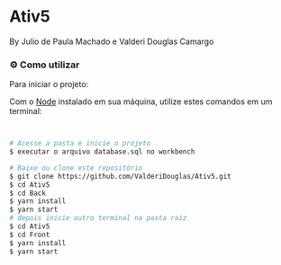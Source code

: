 # Ativ5

By Julio de Paula Machado e Valderi Douglas Camargo

### :gear: Como utilizar

Para iniciar o projeto:

Com o [Node](https://nodejs.org/en/) instalado em sua máquina, utilize estes comandos em um terminal:

```bash


# Acesse a pasta e inicie o projeto
$ executar o arquivo database.sql no workbench

# Baixe ou clone este repositório
$ git clone https://github.com/ValderiDouglas/Ativ5.git
$ cd Ativ5
$ cd Back
$ yarn install
$ yarn start
# depois inicie outro terminal na pasta raiz
$ cd Ativ5
$ cd Front
$ yarn install
$ yarn start

```
